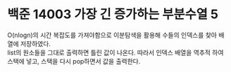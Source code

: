 # 백준 14003 가장 긴 증가하는 부분수열 5

O(nlogn)의 시간 복잡도를 가져야함으로 이분탐색을 활용해 수들의 인덱스를 찾아 배열에 저장하였다. <br>
list의 원소들을 그대로 출력하면 틀린 값이 나온다. 따라서 인덱스 배열을 역추적 하여 스택에 넣고, 스택을 다시 pop하면서 값을 출력한다.

